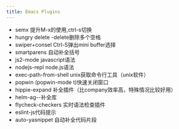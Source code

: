 ```yaml
---
title: Emacs Plugins
---
```


* semx      提升M-x的使用,ctrl-s切换
* hungry delete -delete删除多个空格
* swiper+consel         Ctrl-S弹出mini buffer选择
* smartparens       自动补全括号
* js2-mode javascript语法
* nodejs-repl   node.js语法
* exec-path-from-shell  unix获取命令行工具（unix软件）
* popwin    (popwin-mode t)快速关闭窗口
* hippie-expand 补全插件（比company效率高，特殊情况比较好用）
* helm-ag--补全库
* flycheck-checkers 实时语法检查插件
* eslint-js代码提示
* auto-yasnippet 自动补全代码片段

<!--more-->

